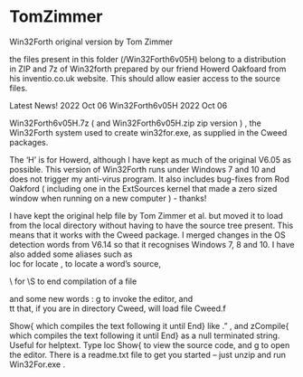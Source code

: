 # TomZimmer

Win32Forth original version by Tom Zimmer

the files present in this folder (/Win32Forth6v05H) belong to a distribution in ZIP and 7z
of Win32forth prepared by our friend Howerd Oakfoard from his inventio.co.uk website. 
This should allow  easier access to the source files. 

Latest News!     2022 Oct 06     Win32Forth6v05H 2022 Oct 06

Win32Forth6v05H.7z ( and Win32Forth6v05H.zip zip version ) , the Win32Forth system used to create win32for.exe, as supplied in the Cweed packages.

The ‘H’ is for Howerd, although I have kept as much of the original V6.05 as possible.
This version of Win32Forth runs under Windows 7 and 10 and does not trigger my anti-virus program.
It also includes bug-fixes from Rod Oakford ( including one in the ExtSources kernel that made a zero sized window when running on a new computer )  - thanks!

I have kept the original help file by Tom Zimmer et al. but moved it to load from the local directory without having to have the source tree present.
This means that it works with the Cweed package. I merged changes in the OS detection words from V6.14 so that it recognises Windows 7, 8 and 10.
I have also added some aliases such as  
loc  for  locate , to locate a word’s source,

\\  for  \S  to end compilation of a file

and some new words :
g  to invoke the editor, and  
tt  that,  if you are in directory Cweed,  will load file Cweed.f

Show{   which compiles the text following it until End} like .” , and
zCompile{   which compiles the text following it until End} as a null terminated string.
Useful for helptext.  Type  loc Show{  to view the source code, and  g  to open the editor.
There is a readme.txt file to get you started – just unzip and run Win32For.exe .
